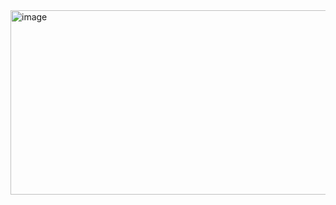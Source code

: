 <img width="688" height="295" alt="image" src="https://github.com/user-attachments/assets/e643eaa3-3a2a-41dd-af7b-a4e59d1cc77e" />

